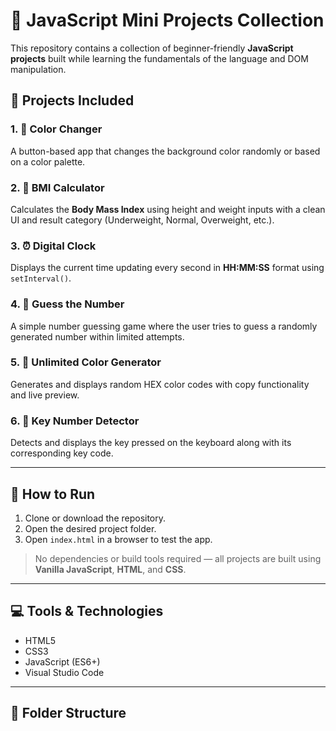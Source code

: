 # 🎯 JavaScript Mini Projects Collection

This repository contains a collection of beginner-friendly **JavaScript projects** built while learning the fundamentals of the language and DOM manipulation.

## 📁 Projects Included

### 1. 🎨 Color Changer
A button-based app that changes the background color randomly or based on a color palette.

### 2. 🧮 BMI Calculator
Calculates the **Body Mass Index** using height and weight inputs with a clean UI and result category (Underweight, Normal, Overweight, etc.).

### 3. ⏰ Digital Clock
Displays the current time updating every second in **HH:MM:SS** format using `setInterval()`.

### 4. 🎲 Guess the Number
A simple number guessing game where the user tries to guess a randomly generated number within limited attempts.

### 5. 🌈 Unlimited Color Generator
Generates and displays random HEX color codes with copy functionality and live preview.

### 6. 🎹 Key Number Detector
Detects and displays the key pressed on the keyboard along with its corresponding key code.

---

## 🚀 How to Run

1. Clone or download the repository.
2. Open the desired project folder.
3. Open `index.html` in a browser to test the app.

> No dependencies or build tools required — all projects are built using **Vanilla JavaScript**, **HTML**, and **CSS**.

---

## 💻 Tools & Technologies

- HTML5
- CSS3
- JavaScript (ES6+)
- Visual Studio Code

---

## 📌 Folder Structure
